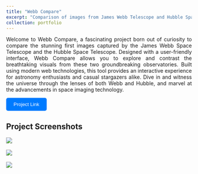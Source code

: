 ```yaml
---
title: "Webb Compare"
excerpt: "Comparison of images from James Webb Telescope and Hubble Space Telescope<br/><img src='https://ik.imagekit.io/xpgjqzrcn7x/1_Qh_EAdsSV.png?updatedAt=1716467297841'>"
collection: portfolio
---
```


<p style="text-align: justify;">Welcome to Webb Compare, a fascinating project born out of curiosity to compare the stunning first images captured by the James Webb Space Telescope and the Hubble Space Telescope. Designed with a user-friendly interface, Webb Compare allows you to explore and contrast the breathtaking visuals from these two groundbreaking observatories. Built using modern web technologies, this tool provides an interactive experience for astronomy enthusiasts and casual stargazers alike. Dive in and witness the universe through the lenses of both Webb and Hubble, and marvel at the advancements in space imaging technology.</p>


<a href="https://webb-compare.vercel.app/" style="text-decoration: none;" target="_blank">
    <button style="border: none; background-color: #007BFF; color: white; cursor: pointer; transition: background-color 0.3s ease; padding: 10px 20px; border-radius: 5px;" onmouseover="this.style.backgroundColor='#66B2FF';" onmouseout="this.style.backgroundColor='#007BFF';">Project Link</button>
</a>

<h2>Project Screenshots</h2>

<img src='https://ik.imagekit.io/xpgjqzrcn7x/Screenshot%202024-05-23%20193545_cE3eRdnJ1.png?updatedAt=1716473242576'><br/><br/>
<img src='https://ik.imagekit.io/xpgjqzrcn7x/Screenshot%202024-05-23%20193625_gNJlNPOVE.png?updatedAt=1716473240512'><br/><br/>
<img src='https://ik.imagekit.io/xpgjqzrcn7x/Screenshot%202024-05-23%20193613_PrLpcZQts.png?updatedAt=1716473236509'><br/><br/>